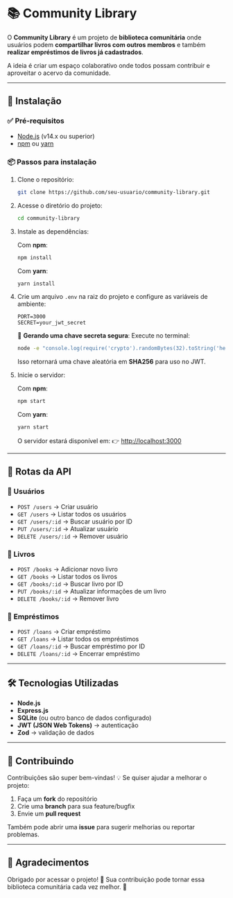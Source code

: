 # 📚 Community Library

O **Community Library** é um projeto de **biblioteca comunitária** onde usuários podem **compartilhar livros com outros membros** e também **realizar empréstimos de livros já cadastrados**.

A ideia é criar um espaço colaborativo onde todos possam contribuir e aproveitar o acervo da comunidade.

---

## 🚀 Instalação

### ✅ Pré-requisitos

* [Node.js](https://nodejs.org/) (v14.x ou superior)
* [npm](https://www.npmjs.com/) ou [yarn](https://yarnpkg.com/)

### 📦 Passos para instalação

1. Clone o repositório:

   ```bash
   git clone https://github.com/seu-usuario/community-library.git
   ```

2. Acesse o diretório do projeto:

   ```bash
   cd community-library
   ```

3. Instale as dependências:

   Com **npm**:

   ```bash
   npm install
   ```

   Com **yarn**:

   ```bash
   yarn install
   ```

4. Crie um arquivo `.env` na raiz do projeto e configure as variáveis de ambiente:

   ```env
   PORT=3000
   SECRET=your_jwt_secret
   ```

   🔑 **Gerando uma chave secreta segura**:
   Execute no terminal:

   ```bash
   node -e "console.log(require('crypto').randomBytes(32).toString('hex'))"
   ```

   Isso retornará uma chave aleatória em **SHA256** para uso no JWT.

5. Inicie o servidor:

   Com **npm**:

   ```bash
   npm start
   ```

   Com **yarn**:

   ```bash
   yarn start
   ```

   O servidor estará disponível em:
   👉 [http://localhost:3000](http://localhost:3000)

---

## 📍 Rotas da API

### 👤 Usuários

* `POST /users` → Criar usuário
* `GET /users` → Listar todos os usuários
* `GET /users/:id` → Buscar usuário por ID
* `PUT /users/:id` → Atualizar usuário
* `DELETE /users/:id` → Remover usuário

### 📖 Livros

* `POST /books` → Adicionar novo livro
* `GET /books` → Listar todos os livros
* `GET /books/:id` → Buscar livro por ID
* `PUT /books/:id` → Atualizar informações de um livro
* `DELETE /books/:id` → Remover livro

### 🔄 Empréstimos

* `POST /loans` → Criar empréstimo
* `GET /loans` → Listar todos os empréstimos
* `GET /loans/:id` → Buscar empréstimo por ID
* `DELETE /loans/:id` → Encerrar empréstimo

---

## 🛠️ Tecnologias Utilizadas

* **Node.js**
* **Express.js**
* **SQLite** (ou outro banco de dados configurado)
* **JWT (JSON Web Tokens)** → autenticação
* **Zod** → validação de dados

---

## 🤝 Contribuindo

Contribuições são super bem-vindas! 💡
Se quiser ajudar a melhorar o projeto:

1. Faça um **fork** do repositório
2. Crie uma **branch** para sua feature/bugfix
3. Envie um **pull request**

Também pode abrir uma **issue** para sugerir melhorias ou reportar problemas.

---

## 💜 Agradecimentos

Obrigado por acessar o projeto! 🙌
Sua contribuição pode tornar essa biblioteca comunitária cada vez melhor. 🚀

